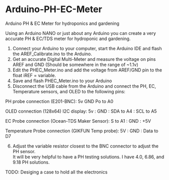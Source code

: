 # Arduino-PH-EC-Meter
Arduino PH &amp; EC Meter for hydroponics and gardening

Using an Arduino NANO or just about any Arduino you can create a very accurate PH & EC/TDS meter for hydroponic and gardening.

1) Connect your Arduino to your computer, start the Arduino IDE and flash the AREF_Calibrate.ino to the Arduino.
2) Get an accurate Digital Multi-Meter and measure the voltage on pins AREF and GND (Should be somewhere in the range of ~1.1v)
3) Edit the PHEC_Meter.ino and add the voltage from AREF/GND pin to the float iREF = variable.
4) Save and flash PHEC_Meter.ino to your Arduino
5) Disconnect the USB cable from the Arduino and connect the PH, EC, Temperature sensors, and OLED to the following pins:

PH probe connection (E201-BNC):
5v
GND
Po to A0

OLED connection (128x64) I2C display:
5v : GND : SDA to A4 : SCL to A5

EC Probe connection (Ocean-TDS Maker Sensor):
S to A1 : GND : +5V

Temperature Probe connection (GIKFUN Temp probe):
5V : GND : Data to D7

6) Adjust the variable resistor closest to the BNC connector to adjust the PH sensor.  
It will be very helpful to have a PH testing solutions.  I have 4.0, 6.86, and 9.18 PH solutions.

TODO:
Desiging a case to hold all the electronics
